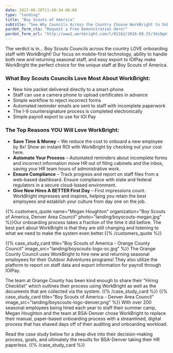 ```yaml
---
date: 2017-06-20T11:49:34-06:00
type: "landing"
title: "Boy Scouts of America"
subtitle: "See Why Councils Across the Country Choose WorkBright to Onboard Their Staff!"
pardot_form_cta: "Request a Free Demonstration Here!"
pardot_form_url: "http://www2.workbright.com/l/81162/2016-08-25/34s9gm"
---
```


The verdict is in… Boy Scouts Councils across the country LOVE onboarding staff with WorkBright! Our focus on mobile-first technology, ability to handle both new and returning seasonal staff, and easy export to IOIPay make WorkBright the perfect choice for the unique staff at Boy Scouts of America.

### What Boy Scouts Councils Love Most About WorkBright:

- New hire packet delivered directly to a smart-phone
- Staff can use a camera phone to upload certificates in advance
- Simple workflow to reject incorrect forms
- Automated reminder emails are sent to staff with incomplete paperwork
- The I-9 countersignature process is completed electronically
- Simple payroll export to use for IOI Pay

### The Top Reasons YOU Will Love WorkBright: 

- **Save Time & Money** – We reduce the cost to onboard a new employee by 8x! Show an instant ROI with WorkBright by checking out your cost here.
- **Automate Your Process** – Automated reminders about incomplete forms and incorrect information move HR out of filing cabinets and the inbox, saving your HR team hours of administrative work.
- **Ensure Compliance** – Track progress and report on staff files from a web-based dashboard. Ensure compliance with state and federal regulators in a secure cloud-based environment.
- **Give New Hires A BETTER First Day** – First impressions count. WorkBright impresses and inspires, helping you retain the best employees and establish your culture from day one on the job.


{{% customers_quote name="Megan Houghton" organization="Boy Scouts of America, Denver Area Council" photo="landing/boyscouts-megan.jpg" %}}Our onboarding process takes a fraction of the time it did before. The best part about WorkBright is that they are still changing and listening to what we need to make the system even better.{{% /customers_quote %}}

{{% case_study_card title="Boy Scouts of America - Orange County Council" image_src="landing/boyscouts-logo-oc.jpg" %}}
The Orange County Council uses WorkBright to hire new and returning seasonal employees for their Outdoor Adventures programs! They also utilize the platform to report on staff data and export information for payroll through IOIPay.

The team at Orange County has been kind enough to share their “Hiring Checklist” which outlines their process using WorkBright as well as the documents that are collected via the system.
{{% /case_study_card %}}
{{% case_study_card title="Boy Scouts of America - Denver Area Council" image_src="landing/boyscouts-logo-denver.png" %}}
With over 200 seasonal employees being hired each year to staff their summer camp, Megan Houghton and the team at BSA-Denver chose WorkBright to replace their manual, paper-based onboarding process with a streamlined, digital process that has shaved days off of their auditing and onboarding workload.

Read the case study below for a deep dive into their decision-making process, goals, and ultimately the results for BSA-Denver taking their HR paperless.
{{% /case_study_card %}}